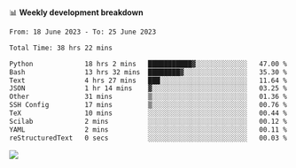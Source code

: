 📊 **Weekly development breakdown**
<!--START_SECTION:waka-->

```txt
From: 18 June 2023 - To: 25 June 2023

Total Time: 38 hrs 22 mins

Python             18 hrs 2 mins   ███████████▓░░░░░░░░░░░░░   47.00 %
Bash               13 hrs 32 mins  ████████▓░░░░░░░░░░░░░░░░   35.30 %
Text               4 hrs 27 mins   ███░░░░░░░░░░░░░░░░░░░░░░   11.64 %
JSON               1 hr 14 mins    ▓░░░░░░░░░░░░░░░░░░░░░░░░   03.25 %
Other              31 mins         ▒░░░░░░░░░░░░░░░░░░░░░░░░   01.36 %
SSH Config         17 mins         ▒░░░░░░░░░░░░░░░░░░░░░░░░   00.76 %
TeX                10 mins         ░░░░░░░░░░░░░░░░░░░░░░░░░   00.44 %
Scilab             2 mins          ░░░░░░░░░░░░░░░░░░░░░░░░░   00.12 %
YAML               2 mins          ░░░░░░░░░░░░░░░░░░░░░░░░░   00.11 %
reStructuredText   0 secs          ░░░░░░░░░░░░░░░░░░░░░░░░░   00.03 %
```

<!--END_SECTION:waka-->
![](https://komarev.com/ghpvc/?username=callanwu)
